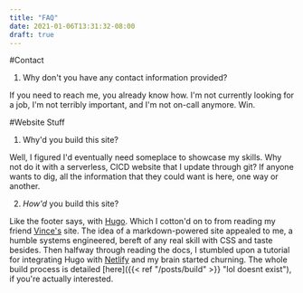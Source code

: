 ```yaml
---
title: "FAQ"
date: 2021-01-06T13:31:32-08:00
draft: true
---
```


#Contact
1. Why don't you have any contact information provided?

If you need to reach me, you already know how. I'm not currently looking for a job, I'm not terribly important, and I'm not on-call anymore. Win.

#Website Stuff

1. Why'd you build this site?

Well, I figured I'd eventually need someplace to showcase my skills. Why not do it with a serverless, CICD website that I update through git? If anyone wants to dig, all the information that they could want is here, one way or another.  

2. _How'd_ you build this site?

Like the footer says, with [Hugo](https://gohugo.io/). Which I cotton'd on to from reading my friend [Vince's](https://vince.ca/) site. The idea of a markdown-powered site appealed to me, a humble systems engineered, bereft of any real skill with CSS and taste besides. Then halfway through reading the docs, I stumbled upon a tutorial for integrating Hugo with [Netlify](https://www.netlify.com/) and my brain started churning. The whole build process is detailed [here]({{< ref "/posts/build" >}} "lol doesnt exist"), if you're actually interested.
